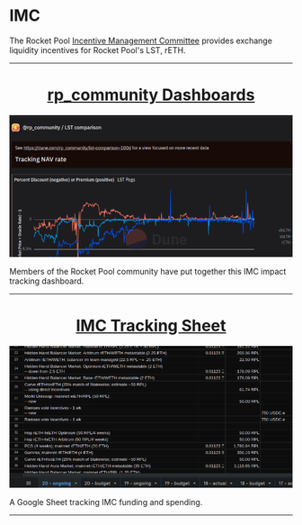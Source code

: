 # IMC

The Rocket Pool [Incentive Management Committee](https://rpips.rocketpool.net/RPIPs/RPIP-11) provides exchange liquidity incentives for Rocket Pool's LST, rETH.

---

<center>

# [rp_community Dashboards](https://dune.com/rp_community/imc)

![](../assets/rpcommunity-dune.png)

</center>

Members of the Rocket Pool community have put together this IMC impact tracking dashboard.

---

<center>

# [IMC Tracking Sheet](https://docs.google.com/spreadsheets/d/1jLGkoiSjNr1UgG1spAH9ppBfrk_FqjJXg9CIw35nLCA/)

![](../assets/imc-sheet.png)

</center>

A Google Sheet tracking IMC funding and spending. 

---
